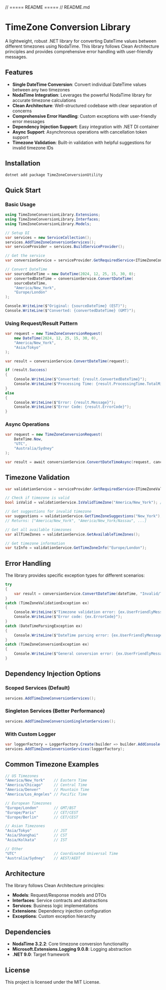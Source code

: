 ﻿// ===== README =====
// README.md
# TimeZone Conversion Library

A lightweight, robust .NET library for converting DateTime values between different timezones using NodaTime. This library follows Clean Architecture principles and provides comprehensive error handling with user-friendly messages.

## Features

- **Single DateTime Conversion**: Convert individual DateTime values between any two timezones
- **NodaTime Integration**: Leverages the powerful NodaTime library for accurate timezone calculations
- **Clean Architecture**: Well-structured codebase with clear separation of concerns
- **Comprehensive Error Handling**: Custom exceptions with user-friendly error messages
- **Dependency Injection Support**: Easy integration with .NET DI container
- **Async Support**: Asynchronous operations with cancellation token support
- **Timezone Validation**: Built-in validation with helpful suggestions for invalid timezone IDs

## Installation

```bash
dotnet add package TimeZoneConversionUtility
```

## Quick Start

### Basic Usage

```csharp
using TimeZoneConversionLibrary.Extensions;
using TimeZoneConversionLibrary.Interfaces;
using TimeZoneConversionLibrary.Models;

// Setup DI
var services = new ServiceCollection();
services.AddTimeZoneConversionServices();
var serviceProvider = services.BuildServiceProvider();

// Get the service
var conversionService = serviceProvider.GetRequiredService<ITimeZoneConversionService>();

// Convert DateTime
var sourceDateTime = new DateTime(2024, 12, 25, 15, 30, 0);
var convertedDateTime = conversionService.ConvertDateTime(
    sourceDateTime,
    "America/New_York",
    "Europe/London"
);

Console.WriteLine($"Original: {sourceDateTime} (EST)");
Console.WriteLine($"Converted: {convertedDateTime} (GMT)");
```

### Using Request/Result Pattern

```csharp
var request = new TimeZoneConversionRequest(
    new DateTime(2024, 12, 25, 15, 30, 0),
    "America/New_York",
    "Asia/Tokyo"
);

var result = conversionService.ConvertDateTime(request);

if (result.Success)
{
    Console.WriteLine($"Converted: {result.ConvertedDateTime}");
    Console.WriteLine($"Processing Time: {result.ProcessingTime.TotalMilliseconds}ms");
}
else
{
    Console.WriteLine($"Error: {result.Message}");
    Console.WriteLine($"Error Code: {result.ErrorCode}");
}
```

### Async Operations

```csharp
var request = new TimeZoneConversionRequest(
    DateTime.Now,
    "UTC",
    "Australia/Sydney"
);

var result = await conversionService.ConvertDateTimeAsync(request, cancellationToken);
```

## Timezone Validation

```csharp
var validationService = serviceProvider.GetRequiredService<ITimeZoneValidationService>();

// Check if timezone is valid
bool isValid = validationService.IsValidTimeZone("America/New_York"); // true

// Get suggestions for invalid timezone
var suggestions = validationService.GetTimeZoneSuggestions("New_York");
// Returns: ["America/New_York", "America/New_York/Nassau", ...]

// Get all available timezones
var allTimeZones = validationService.GetAvailableTimeZones();

// Get timezone information
var tzInfo = validationService.GetTimeZoneInfo("Europe/London");
```

## Error Handling

The library provides specific exception types for different scenarios:

```csharp
try
{
    var result = conversionService.ConvertDateTime(dateTime, "Invalid/Timezone", "UTC");
}
catch (TimeZoneValidationException ex)
{
    Console.WriteLine($"Timezone validation error: {ex.UserFriendlyMessage}");
    Console.WriteLine($"Error code: {ex.ErrorCode}");
}
catch (DateTimeParsingException ex)
{
    Console.WriteLine($"DateTime parsing error: {ex.UserFriendlyMessage}");
}
catch (TimeZoneConversionException ex)
{
    Console.WriteLine($"General conversion error: {ex.UserFriendlyMessage}");
}
```

## Dependency Injection Options

### Scoped Services (Default)
```csharp
services.AddTimeZoneConversionServices();
```

### Singleton Services (Better Performance)
```csharp
services.AddTimeZoneConversionSingletonServices();
```

### With Custom Logger
```csharp
var loggerFactory = LoggerFactory.Create(builder => builder.AddConsole());
services.AddTimeZoneConversionServices(loggerFactory);
```

## Common Timezone Examples

```csharp
// US Timezones
"America/New_York"    // Eastern Time
"America/Chicago"     // Central Time  
"America/Denver"      // Mountain Time
"America/Los_Angeles" // Pacific Time

// European Timezones
"Europe/London"       // GMT/BST
"Europe/Paris"        // CET/CEST
"Europe/Berlin"       // CET/CEST

// Asian Timezones
"Asia/Tokyo"          // JST
"Asia/Shanghai"       // CST
"Asia/Kolkata"        // IST

// Other
"UTC"                 // Coordinated Universal Time
"Australia/Sydney"    // AEST/AEDT
```

## Architecture

The library follows Clean Architecture principles:

- **Models**: Request/Response models and DTOs
- **Interfaces**: Service contracts and abstractions
- **Services**: Business logic implementations
- **Extensions**: Dependency injection configuration
- **Exceptions**: Custom exception hierarchy

## Dependencies

- **NodaTime 3.2.2**: Core timezone conversion functionality
- **Microsoft.Extensions.Logging 9.0.8**: Logging abstraction
- **.NET 9.0**: Target framework

## License

This project is licensed under the MIT License.